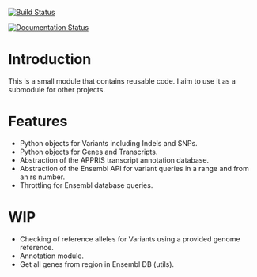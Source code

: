 [![Build Status](https://travis-ci.org/legaultmarc/genometools.svg?branch=master)](https://travis-ci.org/legaultmarc/genometools)

[![Documentation Status](https://readthedocs.org/projects/genometools/badge/?version=latest)](https://readthedocs.org/projects/genometools/?badge=latest)

# Introduction

This is a small module that contains reusable code. I aim to use it as a 
submodule for other projects.

# Features

- Python objects for Variants including Indels and SNPs.
- Python objects for Genes and Transcripts.
- Abstraction of the APPRIS transcript annotation database.
- Abstraction of the Ensembl API for variant queries in a range and from an rs
  number.
- Throttling for Ensembl database queries.

# WIP

- Checking of reference alleles for Variants using a provided genome reference.
- Annotation module.
- Get all genes from region in Ensembl DB (utils).

